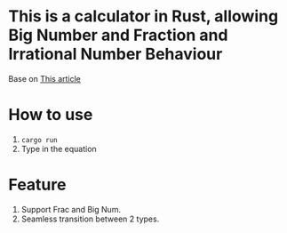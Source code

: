 # This is a calculator in Rust, allowing Big Number and Fraction and Irrational Number Behaviour

Base on [This article](https://chadnauseam.com/coding/random/calculator-app)

# How to use

1. `cargo run`
2. Type in the equation

# Feature

1. Support Frac and Big Num.
2. Seamless transition between 2 types.
